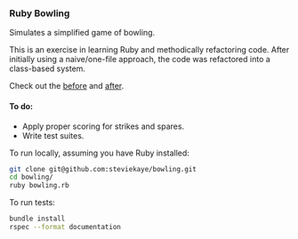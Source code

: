 ### Ruby Bowling

Simulates a simplified game of bowling.

This is an exercise in learning Ruby and methodically refactoring code. After initially using a naive/one-file approach, the code was refactored into a class-based system.

Check out the [before](https://github.com/steviekaye/bowling/blob/6d5d4dcd454b280f391cb4da664504e62094b8de/bowling.rb) and [after](https://github.com/steviekaye/bowling).

#### To do:  
* Apply proper scoring for strikes and spares.  
* Write test suites.  

To run locally, assuming you have Ruby installed:  
```bash
git clone git@github.com:steviekaye/bowling.git  
cd bowling/  
ruby bowling.rb
```

To run tests:
```bash
bundle install
rspec --format documentation
```

